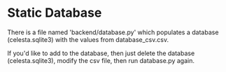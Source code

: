 # Static Database

There is a file named 'backend/database.py' which populates a database (celesta.sqlite3) with the values from database_csv.csv.

If you'd like to add to the database, then just delete the database (celesta.sqlite3), modify the csv file, then run database.py again.